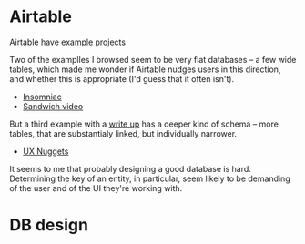 # Airtable

Airtable have [example projects](https://airtable.com/universe)

Two of the examplles I browsed seem to be very flat databases – a few wide tables, which made me wonder if Airtable nudges users in this direction, and whether this is appropriate (I'd guess that it often isn't). 

* [Insomniac](https://airtable.com/universe/expzCCzb2b2Q8RI48/insomniac-events-staffing-template)
* [Sandwich video](https://airtable.com/universe/exp7URG8Y71wUM664/sandwich-projects)

But a third example with a [write up](https://medium.com/@WeWorkUX/the-atomic-unit-of-research-insight-17d619583ba) has a deeper kind of schema – more tables, that are substantialy linked, but individually narrower.
* [UX Nuggets](https://airtable.com/universe/expShuhNMi0Oc0xpb/polaris-ux-nuggets)

It seems to me that probably designing a good database is hard. Determining the key of an entity, in particular, seem likely to be demanding of the user and of the UI they're working with. 


# DB design

